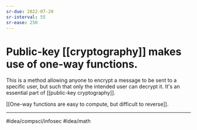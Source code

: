 ```yaml
---
sr-due: 2022-07-20
sr-interval: 55
sr-ease: 250
---
```

# Public-key [[cryptography]] makes use of one-way functions.
This is a method allowing anyone to encrypt a message to be sent to a specific user, but such that only the intended user can decrypt it. It's an essential part of [[public-key cryptography]]. 

[[One-way functions are easy to compute, but difficult to reverse]]. 

---
#idea/compsci/infosec 
#idea/math 